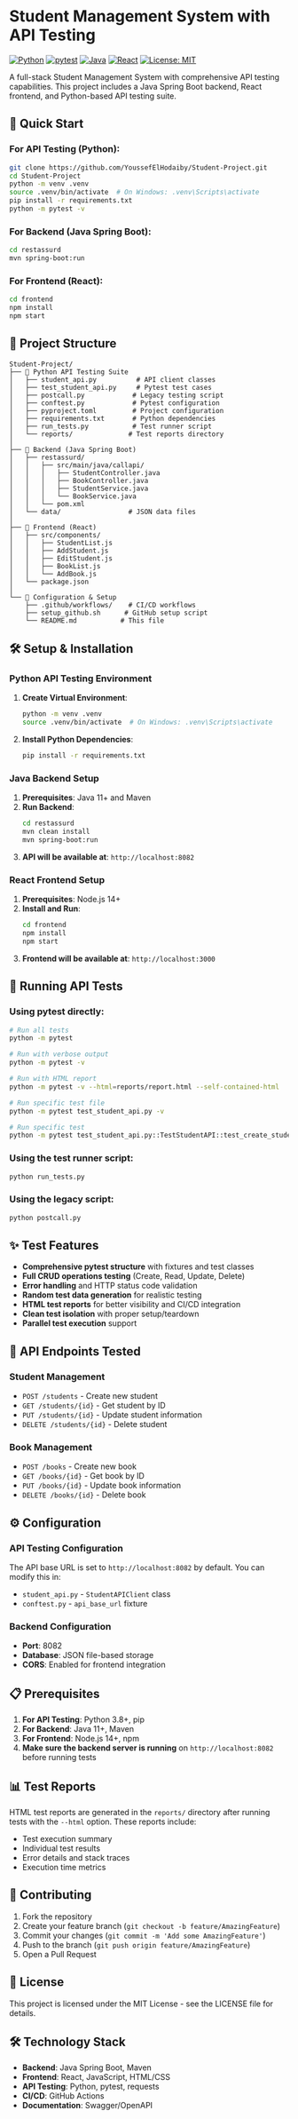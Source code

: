 # Student Management System with API Testing

[![Python](https://img.shields.io/badge/python-3.8+-blue.svg)](https://www.python.org/downloads/)
[![pytest](https://img.shields.io/badge/pytest-7.4.3-green.svg)](https://pytest.org/)
[![Java](https://img.shields.io/badge/java-11+-orange.svg)](https://openjdk.java.net/)
[![React](https://img.shields.io/badge/react-18+-blue.svg)](https://reactjs.org/)
[![License: MIT](https://img.shields.io/badge/License-MIT-yellow.svg)](https://opensource.org/licenses/MIT)

A full-stack Student Management System with comprehensive API testing capabilities. This project includes a Java Spring Boot backend, React frontend, and Python-based API testing suite.

## 🚀 Quick Start

### For API Testing (Python):
```bash
git clone https://github.com/YoussefElHodaiby/Student-Project.git
cd Student-Project
python -m venv .venv
source .venv/bin/activate  # On Windows: .venv\Scripts\activate
pip install -r requirements.txt
python -m pytest -v
```

### For Backend (Java Spring Boot):
```bash
cd restassurd
mvn spring-boot:run
```

### For Frontend (React):
```bash
cd frontend
npm install
npm start
```

## 📁 Project Structure

```
Student-Project/
├── 📂 Python API Testing Suite
│   ├── student_api.py          # API client classes
│   ├── test_student_api.py     # Pytest test cases
│   ├── postcall.py            # Legacy testing script
│   ├── conftest.py            # Pytest configuration
│   ├── pyproject.toml         # Project configuration
│   ├── requirements.txt       # Python dependencies
│   ├── run_tests.py           # Test runner script
│   └── reports/              # Test reports directory
│
├── 📂 Backend (Java Spring Boot)
│   ├── restassurd/
│   │   ├── src/main/java/callapi/
│   │   │   ├── StudentController.java
│   │   │   ├── BookController.java
│   │   │   ├── StudentService.java
│   │   │   └── BookService.java
│   │   └── pom.xml
│   └── data/                 # JSON data files
│
├── 📂 Frontend (React)
│   ├── src/components/
│   │   ├── StudentList.js
│   │   ├── AddStudent.js
│   │   ├── EditStudent.js
│   │   ├── BookList.js
│   │   └── AddBook.js
│   └── package.json
│
└── 📂 Configuration & Setup
    ├── .github/workflows/    # CI/CD workflows
    ├── setup_github.sh      # GitHub setup script
    └── README.md           # This file
```

## 🛠️ Setup & Installation

### Python API Testing Environment

1. **Create Virtual Environment**:
   ```bash
   python -m venv .venv
   source .venv/bin/activate  # On Windows: .venv\Scripts\activate
   ```

2. **Install Python Dependencies**:
   ```bash
   pip install -r requirements.txt
   ```

### Java Backend Setup

1. **Prerequisites**: Java 11+ and Maven
2. **Run Backend**:
   ```bash
   cd restassurd
   mvn clean install
   mvn spring-boot:run
   ```
3. **API will be available at**: `http://localhost:8082`

### React Frontend Setup

1. **Prerequisites**: Node.js 14+
2. **Install and Run**:
   ```bash
   cd frontend
   npm install
   npm start
   ```
3. **Frontend will be available at**: `http://localhost:3000`

## 🧪 Running API Tests

### Using pytest directly:
```bash
# Run all tests
python -m pytest

# Run with verbose output
python -m pytest -v

# Run with HTML report
python -m pytest -v --html=reports/report.html --self-contained-html

# Run specific test file
python -m pytest test_student_api.py -v

# Run specific test
python -m pytest test_student_api.py::TestStudentAPI::test_create_student -v
```

### Using the test runner script:
```bash
python run_tests.py
```

### Using the legacy script:
```bash
python postcall.py
```

## ✨ Test Features

- **Comprehensive pytest structure** with fixtures and test classes
- **Full CRUD operations testing** (Create, Read, Update, Delete)
- **Error handling** and HTTP status code validation
- **Random test data generation** for realistic testing
- **HTML test reports** for better visibility and CI/CD integration
- **Clean test isolation** with proper setup/teardown
- **Parallel test execution** support

## 🎯 API Endpoints Tested

### Student Management
- `POST /students` - Create new student
- `GET /students/{id}` - Get student by ID  
- `PUT /students/{id}` - Update student information
- `DELETE /students/{id}` - Delete student

### Book Management
- `POST /books` - Create new book
- `GET /books/{id}` - Get book by ID
- `PUT /books/{id}` - Update book information
- `DELETE /books/{id}` - Delete book

## ⚙️ Configuration

### API Testing Configuration
The API base URL is set to `http://localhost:8082` by default. You can modify this in:
- `student_api.py` - `StudentAPIClient` class
- `conftest.py` - `api_base_url` fixture

### Backend Configuration
- **Port**: 8082
- **Database**: JSON file-based storage
- **CORS**: Enabled for frontend integration

## 📋 Prerequisites

1. **For API Testing**: Python 3.8+, pip
2. **For Backend**: Java 11+, Maven
3. **For Frontend**: Node.js 14+, npm
4. **Make sure the backend server is running** on `http://localhost:8082` before running tests

## 📊 Test Reports

HTML test reports are generated in the `reports/` directory after running tests with the `--html` option. These reports include:
- Test execution summary
- Individual test results
- Error details and stack traces
- Execution time metrics

## 🤝 Contributing

1. Fork the repository
2. Create your feature branch (`git checkout -b feature/AmazingFeature`)
3. Commit your changes (`git commit -m 'Add some AmazingFeature'`)
4. Push to the branch (`git push origin feature/AmazingFeature`)
5. Open a Pull Request

## 📄 License

This project is licensed under the MIT License - see the LICENSE file for details.

## 🛠️ Technology Stack

- **Backend**: Java Spring Boot, Maven
- **Frontend**: React, JavaScript, HTML/CSS
- **API Testing**: Python, pytest, requests
- **CI/CD**: GitHub Actions
- **Documentation**: Swagger/OpenAPI
